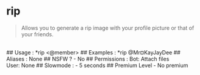 # rip

> Allows you to generate a rip image with your profile picture or that of your friends.

<br>
## Usage :
*rip <@member>
## Examples :
*rip @Mr¤KayJayDee
## Aliases :
None
## NSFW ?
- No
## Permissions :
Bot: Attach files
<br>
User: None
## Slowmode :
- 5 seconds
## Premium Level
- No premium